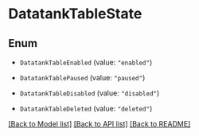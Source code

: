 # DatatankTableState

## Enum


* `DatatankTableEnabled` (value: `"enabled"`)

* `DatatankTablePaused` (value: `"paused"`)

* `DatatankTableDisabled` (value: `"disabled"`)

* `DatatankTableDeleted` (value: `"deleted"`)


[[Back to Model list]](../README.md#documentation-for-models) [[Back to API list]](../README.md#documentation-for-api-endpoints) [[Back to README]](../README.md)


